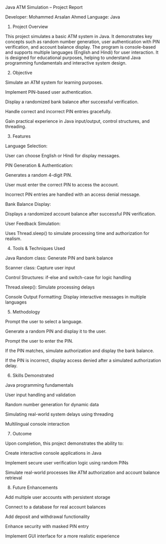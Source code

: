 Java ATM Simulation – Project Report

Developer: Mohammed Arsalan Ahmed
Language: Java

1. Project Overview

This project simulates a basic ATM system in Java. It demonstrates key concepts such as random number generation, user authentication with PIN verification, and account balance display. The program is console-based and supports multiple languages (English and Hindi) for user interaction. It is designed for educational purposes, helping to understand Java programming fundamentals and interactive system design.

2. Objective

Simulate an ATM system for learning purposes.

Implement PIN-based user authentication.

Display a randomized bank balance after successful verification.

Handle correct and incorrect PIN entries gracefully.

Gain practical experience in Java input/output, control structures, and threading.

3. Features

Language Selection:

User can choose English or Hindi for display messages.

PIN Generation & Authentication:

Generates a random 4-digit PIN.

User must enter the correct PIN to access the account.

Incorrect PIN entries are handled with an access denial message.

Bank Balance Display:

Displays a randomized account balance after successful PIN verification.

User Feedback Simulation:

Uses Thread.sleep() to simulate processing time and authorization for realism.

4. Tools & Techniques Used

Java Random class: Generate PIN and bank balance

Scanner class: Capture user input

Control Structures: if-else and switch-case for logic handling

Thread.sleep(): Simulate processing delays

Console Output Formatting: Display interactive messages in multiple languages

5. Methodology

Prompt the user to select a language.

Generate a random PIN and display it to the user.

Prompt the user to enter the PIN.

If the PIN matches, simulate authorization and display the bank balance.

If the PIN is incorrect, display access denied after a simulated authorization delay.

6. Skills Demonstrated

Java programming fundamentals

User input handling and validation

Random number generation for dynamic data

Simulating real-world system delays using threading

Multilingual console interaction

7. Outcome

Upon completion, this project demonstrates the ability to:

Create interactive console applications in Java

Implement secure user verification logic using random PINs

Simulate real-world processes like ATM authorization and account balance retrieval

8. Future Enhancements

Add multiple user accounts with persistent storage

Connect to a database for real account balances

Add deposit and withdrawal functionality

Enhance security with masked PIN entry

Implement GUI interface for a more realistic experience
